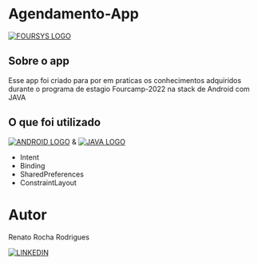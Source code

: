 # Agendamento-App
[![FOURSYS LOGO](https://foursys.avantecnologia.com.br//img/logo_empresa.png)](https://foursys.com.br)

## Sobre o app 
Esse app foi criado para por em praticas os conhecimentos adquiridos durante o programa de estagio Fourcamp-2022 na stack de Android com JAVA

## O  que foi utilizado

[![ANDROID LOGO](https://img.shields.io/badge/Android_Studio-3DDC84?style=for-the-badge&logo=android-studio&logoColor=white)](https://developer.android.com) & [![JAVA LOGO](https://img.shields.io/badge/Java-ED8B00?style=for-the-badge&logo=java&logoColor=white)](https://docs.oracle.com/en/java/)
* Intent
* Binding
* SharedPreferences
* ConstraintLayout

# Autor
Renato Rocha Rodrigues

[![LINKEDIN](https://img.shields.io/badge/LinkedIn-0077B5?style=for-the-badge&logo=linkedin&logoColor=white)](https://www.linkedin.com/in/renato-rrodrigues/)
